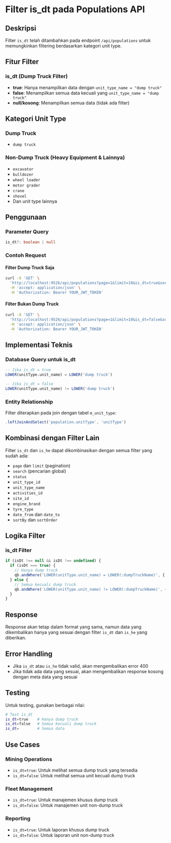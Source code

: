 # Filter is_dt pada Populations API

## Deskripsi
Filter `is_dt` telah ditambahkan pada endpoint `/api/populations` untuk memungkinkan filtering berdasarkan kategori unit type.

## Fitur Filter

### **is_dt (Dump Truck Filter)**
- **true**: Hanya menampilkan data dengan `unit_type_name = "dump truck"`
- **false**: Menampilkan semua data kecuali yang `unit_type_name = "dump truck"`
- **null/kosong**: Menampilkan semua data (tidak ada filter)

## Kategori Unit Type

### **Dump Truck**
- `dump truck`

### **Non-Dump Truck (Heavy Equipment & Lainnya)**
- `excavator`
- `bulldozer`
- `wheel loader`
- `motor grader`
- `crane`
- `shovel`
- Dan unit type lainnya

## Penggunaan

### Parameter Query
```typescript
is_dt?: boolean | null
```

### Contoh Request

#### Filter Dump Truck Saja
```bash
curl -X 'GET' \
  'http://localhost:9526/api/populations?page=1&limit=10&is_dt=true&sortBy=id&sortOrder=DESC' \
  -H 'accept: application/json' \
  -H 'Authorization: Bearer YOUR_JWT_TOKEN'
```

#### Filter Bukan Dump Truck
```bash
curl -X 'GET' \
  'http://localhost:9526/api/populations?page=1&limit=10&is_dt=false&sortBy=id&sortOrder=DESC' \
  -H 'accept: application/json' \
  -H 'Authorization: Bearer YOUR_JWT_TOKEN'
```



## Implementasi Teknis

### Database Query untuk is_dt
```sql
-- Jika is_dt = true
LOWER(unitType.unit_name) = LOWER('dump truck')

-- Jika is_dt = false
LOWER(unitType.unit_name) != LOWER('dump truck')
```



### Entity Relationship
Filter diterapkan pada join dengan tabel `m_unit_type`:
```typescript
.leftJoinAndSelect('population.unitType', 'unitType')
```

## Kombinasi dengan Filter Lain
Filter `is_dt` dan `is_he` dapat dikombinasikan dengan semua filter yang sudah ada:
- `page` dan `limit` (pagination)
- `search` (pencarian global)
- `status`
- `unit_type_id`
- `unit_type_name`
- `activities_id`
- `site_id`
- `engine_brand`
- `tyre_type`
- `date_from` dan `date_to`
- `sortBy` dan `sortOrder`

## Logika Filter

### **is_dt Filter**
```typescript
if (isDt !== null && isDt !== undefined) {
  if (isDt === true) {
    // Hanya dump truck
    qb.andWhere('LOWER(unitType.unit_name) = LOWER(:dumpTruckName)', { dumpTruckName: 'dump truck' });
  } else {
    // Semua kecuali dump truck
    qb.andWhere('LOWER(unitType.unit_name) != LOWER(:dumpTruckName)', { dumpTruckName: 'dump truck' });
  }
}
```



## Response
Response akan tetap dalam format yang sama, namun data yang dikembalikan hanya yang sesuai dengan filter `is_dt` dan `is_he` yang diberikan.

## Error Handling
- Jika `is_dt` atau `is_he` tidak valid, akan mengembalikan error 400
- Jika tidak ada data yang sesuai, akan mengembalikan response kosong dengan meta data yang sesuai

## Testing
Untuk testing, gunakan berbagai nilai:

```bash
# Test is_dt
is_dt=true    # Hanya dump truck
is_dt=false   # Semua kecuali dump truck
is_dt=        # Semua data
```

## Use Cases

### **Mining Operations**
- `is_dt=true`: Untuk melihat semua dump truck yang tersedia
- `is_dt=false`: Untuk melihat semua unit kecuali dump truck

### **Fleet Management**
- `is_dt=true`: Untuk manajemen khusus dump truck
- `is_dt=false`: Untuk manajemen unit non-dump truck

### **Reporting**
- `is_dt=true`: Untuk laporan khusus dump truck
- `is_dt=false`: Untuk laporan unit non-dump truck
